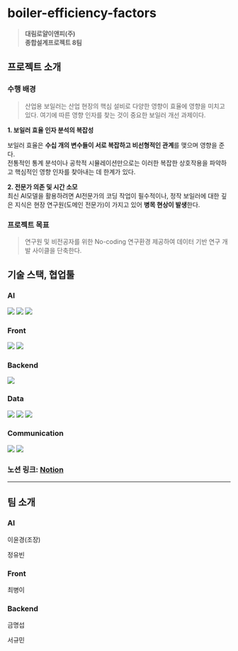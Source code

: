 # boiler-efficiency-factors
> **대림로얄이앤피(주)**  
> **종합설계프로젝트 8팀**

## 프로젝트 소개
### 수행 배경
> 산업용 보일러는 산업 현장의 핵심 설비로 다양한 영향이 효율에 영향을 미치고 있다. 여기에 따른 영향 인자를 찾는 것이 중요한 보일러 개선 과제이다.  

**1. 보일러 효율 인자 분석의 복잡성** 

보일러 효율은 **수십 개의 변수들이 서로 복잡하고 비선형적인 관계**를 맺으며 영향을 준다.  
전통적인 통계 분석이나 공학적 시뮬레이션만으로는 이러한 복잡한 상호작용을 파악하고 핵심적인 영향 인자를 찾아내는 데 한계가 있다.

**2. 전문가 의존 및 시간 소모**  
최신 AI모델을 활용하려면 AI전문가의 코딩 작업이 필수적이나, 정작 보일러에 대한 깊은 지식은 현장 연구원(도메인 전문가)이 가지고 있어 **병목 현상이 발생**한다.

### 프로젝트 목표
> 연구원 및 비전공자를 위한 No-coding 연구환경 제공하여 데이터 기반 연구 개발 사이클을 단축한다.

## 기술 스택, 협업툴
### AI  
<img src="https://img.shields.io/badge/Pytorch-EE4C2C?style=for-the-badge&logo=pytorch&logoColor=white"> <img src="https://img.shields.io/badge/pandas-150458?style=for-the-badge&logo=pandas&logoColor=white"> <img src="https://img.shields.io/badge/shap-1F1F1F?style=for-the-badge&logo=&logoColor=white">

### Front 
<img src="https://img.shields.io/badge/react-61DAFB?style=for-the-badge&logo=react&logoColor=white"> <img src="https://img.shields.io/badge/django-092E20?style=for-the-badge&logo=django&logoColor=white">

### Backend 
<img src="https://img.shields.io/badge/django-092E20?style=for-the-badge&logo=django&logoColor=white">

### Data
<img src="https://img.shields.io/badge/python-3776AB?style=for-the-badge&logo=python&logoColor=white"> <img src="https://img.shields.io/badge/pandas-150458?style=for-the-badge&logo=pandas&logoColor=white"> <img src="https://img.shields.io/badge/mysql-4479A1?style=for-the-badge&logo=mysql&logoColor=white">

### Communication
<img src="https://img.shields.io/badge/Notion-000000?style=for-the-badge&logo=Notion&logoColor=white"> <img src="https://img.shields.io/badge/discord-5865F2?style=for-the-badge&logo=discord&logoColor=white">

### 노션 링크: [Notion](https://www.notion.so/261beae2901180b8aa1adf56b8e3ebc3?pvs=13)
-----

## 팀 소개
### AI
이윤경(조장)

정유빈

### Front
최병이

### Backend
금명섭

서규민